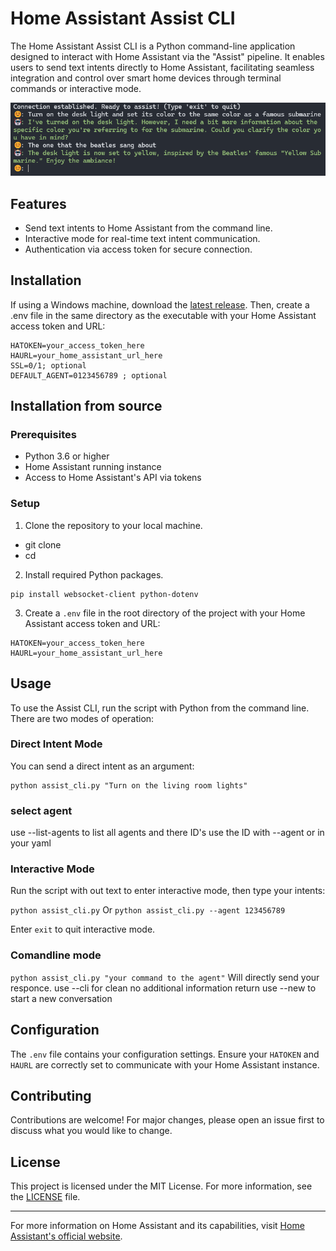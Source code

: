 # Home Assistant Assist CLI

The Home Assistant Assist CLI is a Python command-line application designed to interact with Home Assistant via the "Assist" pipeline. It enables users to send text intents directly to Home Assistant, facilitating seamless integration and control over smart home devices through terminal commands or interactive mode.

![Screenshot of my application](/screenshot.png "Application Screenshot")

## Features

- Send text intents to Home Assistant from the command line.
- Interactive mode for real-time text intent communication.
- Authentication via access token for secure connection.

## Installation

If using a Windows machine, download the [latest release](https://github.com/falldeaf/cmdline-assist/releases/latest). Then, create a .env file in the same directory as the executable with your Home Assistant access token and URL:

```plaintext
HATOKEN=your_access_token_here
HAURL=your_home_assistant_url_here
SSL=0/1; optional
DEFAULT_AGENT=0123456789 ; optional
```

## Installation from source

### Prerequisites

- Python 3.6 or higher
- Home Assistant running instance
- Access to Home Assistant's API via tokens

### Setup

1. Clone the repository to your local machine.

- git clone <repository-url>
- cd <repository-directory>

2. Install required Python packages.

```plaintext
pip install websocket-client python-dotenv
```

3. Create a `.env` file in the root directory of the project with your Home Assistant access token and URL:

```plaintext
HATOKEN=your_access_token_here
HAURL=your_home_assistant_url_here
```

## Usage

To use the Assist CLI, run the script with Python from the command line. There are two modes of operation:

### Direct Intent Mode

You can send a direct intent as an argument:

```plaintext
python assist_cli.py "Turn on the living room lights"
```

### select agent

use --list-agents to list all agents and there ID's use the ID with --agent or in your yaml

### Interactive Mode

Run the script with out text to enter interactive mode, then type your intents:

`python assist_cli.py`
Or 
`python assist_cli.py --agent 123456789`

Enter `exit` to quit interactive mode.

### Comandline mode 
`python assist_cli.py "your command to the agent"`
Will directly send your responce. 
use --cli for clean no additional information return
use --new to start a new conversation 


## Configuration

The `.env` file contains your configuration settings. Ensure your `HATOKEN` and `HAURL` are correctly set to communicate with your Home Assistant instance.

## Contributing

Contributions are welcome! For major changes, please open an issue first to discuss what you would like to change.

## License

This project is licensed under the MIT License. For more information, see the [LICENSE](LICENSE) file.

---

For more information on Home Assistant and its capabilities, visit [Home Assistant's official website](https://www.home-assistant.io/).
